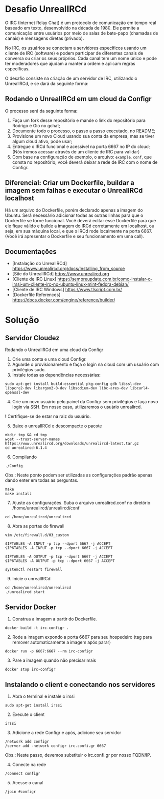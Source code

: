 # Desafio UnrealIRCd
O IRC (Internet Relay Chat) é um protocolo de comunicação em tempo real baseado em texto, desenvolvido na década de 1980. Ele permite a comunicação entre usuários por meio de salas de bate-papo (chamadas de canais) e mensagens diretas (privado).

No IRC, os usuários se conectam a servidores específicos usando um cliente de IRC (software) e podem participar de diferentes canais de conversa ou criar os seus próprios. Cada canal tem um nome único e pode ter moderadores que ajudam a manter a ordem e aplicam regras específicas.

O desafio consiste na criação de um servidor de IRC, utilizando o UnrealIRCd, e se dará da seguinte forma:

## Rodando o UnrealIRCd em um cloud da Configr

O processo será da seguinte forma:

1) Faça um fork desse repositório e mande o link do repositório para Rodrigo e Gio no gchat;
2) Documente todo o processo, o passo a passo executado, no README;
3) Provisione um novo Cloud usando sua conta da empresa, mas se tiver algum cloud ativo, pode usar;
4) Entregue o IRCd funcional e acessível na porta 6667 no IP do cloud; (Nós iremos acessar através de um cliente de IRC para validar)
5) Com base na configuração de exemplo, o arquivo: ```example.conf```, que consta no repositório, você deverá deixar a rede de IRC com o nome de Configr.

## Diferencial: Criar um  Dockerfile, buildar a imagem sem falhas e executar o UnrealIRCd localhost
Há um arquivo do Dockerfile, porém declarado apenas a imagem do Ubuntu. Será necessário adicionar todas as outras linhas para que o Dockerfile se torne funcional.
Você deverá editar esse Dockerfile para que ele fique válido e builde a imagem do IRCd corretamente em localhost, ou seja, em sua máquina local, e que o IRCd rode localmente na porta 6667. (Você irá apresentar o Dockerfile e seu funcionamento em uma call).

## Documentações
- [Instalação do UnrealIRCd] https://www.unrealircd.org/docs/Installing_from_source
- [Site do UnrealIRCd] https://www.unrealircd.org 
- [Cliente de IRC Linux] https://sempreupdate.com.br/como-instalar-o-irssi-um-cliente-irc-no-ubuntu-linux-mint-fedora-debian/
- [Cliente de IRC Windows] https://www.tlscript.com.br/
- [Dockerfile References] https://docs.docker.com/engine/reference/builder/

# Solução

## Servidor Cloudez

Rodando o UnrealIRCd em uma cloud da Configr

1) Crie uma conta e uma cloud Configr.
2) Aguarde o provisionamento e faça o login na cloud com um usuário com privilégios sudo.
3) Instale todas as dependências necessárias:

```
sudo apt-get install build-essential pkg-config gdb libssl-dev libpcre2-dev libargon2-0-dev libsodium-dev libc-ares-dev libcurl4-openssl-dev
```

4) Crie um novo usuário pelo painel da Configr sem privilégios e faça novo login via SSH. Em nosso caso, utilizaremos o usuário unrealircd.

! Certifique-se de estar na raiz do usuário.

5) Baixe o unrealIRCd e descompacte o pacote

```
mkdir tmp && cd tmp
wget --trust-server-names https://www.unrealircd.org/downloads/unrealircd-latest.tar.gz
cd unrealircd-6.1.4
```

6) Compilando

```
./Config
```

Obs.: Neste ponto podem ser utilizadas as configurações padrão apenas dando enter em todas as perguntas.

```
make
make install
```

7) Ajuste as configurações. Suba o arquivo unrealircd.conf no diretório /home/unrealircd/unrealircd/conf

```
cd /home/unrealircd/unrealircd
```

8) Abra as portas do firewall

```
vim /etc/firewall.d/03_custom
```

```
$IPTABLES -A INPUT -p tcp --dport 6667 -j ACCEPT
$IP6TABLES -A INPUT -p tcp --dport 6667 -j ACCEPT

$IPTABLES -A OUTPUT -p tcp --dport 6667 -j ACCEPT
$IP6TABLES -A OUTPUT -p tcp --dport 6667 -j ACCEPT
```

```
systemctl restart firewall
```

9) Inicie o unrealIRCd

```
cd /home/unrealircd/unrealircd
./unrealircd start
```

## Servidor Docker

1) Construa a imagem a partir do Dockerfile.
```
docker build -t irc-configr .
```

2) Rode a imagem expondo a porta 6667 para seu hospedeiro (tag para remover automaticamente a imagem após parar)
```
docker run -p 6667:6667 --rm irc-configr
```

3) Pare a imagem quando não precisar mais
```
docker stop irc-configr
```

## Instalando o client e conectando nos servidores

1) Abra o terminal e instale o irssi

```
sudo apt-get install irssi
```

2) Execute o client

```
irssi
```

3) Adicione a rede Configr e após, adicione seu servidor

```
/network add configr
/server add -network configr irc.confi.gr 6667
```
Obs.: Neste passo, devemos substituir o irc.confi.gr por nosso FQDN/IP.

4) Conecte na rede

```
/connect configr
```

5) Acesse o canal

```
/join #configr
```
